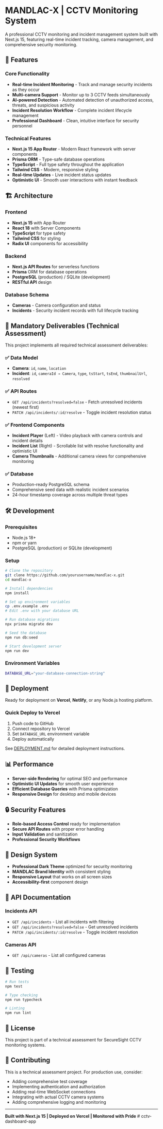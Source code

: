 # MANDLAC-X | CCTV Monitoring System

A professional CCTV monitoring and incident management system built with Next.js 15, featuring real-time incident tracking, camera management, and comprehensive security monitoring.

## 🚀 Features

### Core Functionality
- **Real-time Incident Monitoring** - Track and manage security incidents as they occur
- **Multi-camera Support** - Monitor up to 3 CCTV feeds simultaneously  
- **AI-powered Detection** - Automated detection of unauthorized access, threats, and suspicious activity
- **Incident Resolution Workflow** - Complete incident lifecycle management
- **Professional Dashboard** - Clean, intuitive interface for security personnel

### Technical Features
- **Next.js 15 App Router** - Modern React framework with server components
- **Prisma ORM** - Type-safe database operations
- **TypeScript** - Full type safety throughout the application
- **Tailwind CSS** - Modern, responsive styling
- **Real-time Updates** - Live incident status updates
- **Optimistic UI** - Smooth user interactions with instant feedback

## 🏗️ Architecture

### Frontend
- **Next.js 15** with App Router
- **React 18** with Server Components
- **TypeScript** for type safety
- **Tailwind CSS** for styling
- **Radix UI** components for accessibility

### Backend
- **Next.js API Routes** for serverless functions
- **Prisma** ORM for database operations
- **PostgreSQL** (production) / SQLite (development)
- **RESTful API** design

### Database Schema
- **Cameras** - Camera configuration and status
- **Incidents** - Security incident records with full lifecycle tracking

## 🎯 Mandatory Deliverables (Technical Assessment)

This project implements all required technical assessment deliverables:

### ✅ Data Model
- **Camera**: `id`, `name`, `location`
- **Incident**: `id`, `cameraId → Camera`, `type`, `tsStart`, `tsEnd`, `thumbnailUrl`, `resolved`

### ✅ API Routes
- `GET /api/incidents?resolved=false` - Fetch unresolved incidents (newest first)
- `PATCH /api/incidents/:id/resolve` - Toggle incident resolution status

### ✅ Frontend Components
- **Incident Player** (Left) - Video playback with camera controls and incident details
- **Incident List** (Right) - Scrollable list with resolve functionality and optimistic UI
- **Camera Thumbnails** - Additional camera views for comprehensive monitoring

### ✅ Database
- Production-ready PostgreSQL schema
- Comprehensive seed data with realistic incident scenarios
- 24-hour timestamp coverage across multiple threat types

## 🛠️ Development

### Prerequisites
- Node.js 18+ 
- npm or yarn
- PostgreSQL (production) or SQLite (development)

### Setup
```bash
# Clone the repository
git clone https://github.com/yourusername/mandlac-x.git
cd mandlac-x

# Install dependencies
npm install

# Set up environment variables
cp .env.example .env
# Edit .env with your database URL

# Run database migrations
npx prisma migrate dev

# Seed the database
npm run db:seed

# Start development server
npm run dev
```

### Environment Variables
```bash
DATABASE_URL="your-database-connection-string"
```

## 🚀 Deployment

Ready for deployment on **Vercel**, **Netlify**, or any Node.js hosting platform.

### Quick Deploy to Vercel
1. Push code to GitHub
2. Connect repository to Vercel
3. Set `DATABASE_URL` environment variable
4. Deploy automatically

See [DEPLOYMENT.md](./DEPLOYMENT.md) for detailed deployment instructions.

## 📊 Performance

- **Server-side Rendering** for optimal SEO and performance
- **Optimistic UI Updates** for smooth user experience
- **Efficient Database Queries** with Prisma optimization
- **Responsive Design** for desktop and mobile devices

## 🔒 Security Features

- **Role-based Access Control** ready for implementation
- **Secure API Routes** with proper error handling
- **Input Validation** and sanitization
- **Professional Security Workflows**

## 🎨 Design System

- **Professional Dark Theme** optimized for security monitoring
- **MANDLAC Brand Identity** with consistent styling
- **Responsive Layout** that works on all screen sizes
- **Accessibility-first** component design

## 📖 API Documentation

### Incidents API
- `GET /api/incidents` - List all incidents with filtering
- `GET /api/incidents?resolved=false` - Get unresolved incidents  
- `PATCH /api/incidents/:id/resolve` - Toggle incident resolution

### Cameras API
- `GET /api/cameras` - List all configured cameras

## 🧪 Testing

```bash
# Run tests
npm test

# Type checking
npm run typecheck

# Linting
npm run lint
```

## 📝 License

This project is part of a technical assessment for SecureSight CCTV monitoring systems.

## 🤝 Contributing

This is a technical assessment project. For production use, consider:
- Adding comprehensive test coverage
- Implementing authentication and authorization
- Adding real-time WebSocket connections
- Integrating with actual CCTV camera systems
- Adding comprehensive logging and monitoring

---

**Built with Next.js 15 | Deployed on Vercel | Monitored with Pride**
#   c c t v - d a s h b o a r d - a p p  
 